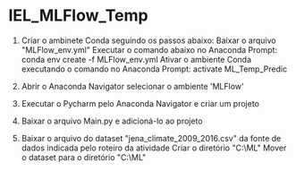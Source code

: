 # IEL_MLFlow_Temp

1. Criar o ambinete Conda seguindo os passos abaixo: 
  Baixar o arquivo "MLFlow_env.yml" Executar o comando abaixo no Anaconda Prompt:
    conda env create -f MLFlow_env.yml
    Ativar o ambiente Conda executando o comando no Anaconda Prompt: activate ML_Temp_Predic

2. Abrir o Anaconda Navigator selecionar o ambiente 'MLFlow'

3. Executar o Pycharm pelo Anaconda Navigator e criar um projeto

4. Baixar o arquivo Main.py e adicioná-lo ao projeto

5. Baixar o arquivo do dataset "jena_climate_2009_2016.csv" da fonte de dados indicada pelo roteiro da atividade
  Criar o diretório "C:\ML"
  Mover o dataset para o diretório "C:\ML"
